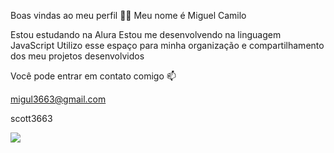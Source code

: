 Boas vindas ao meu perfil 💙💙
Meu nome é Miguel Camilo

Estou estudando na Alura
Estou me desenvolvendo na linguagem JavaScript
Utilizo esse espaço para minha organização e compartilhamento dos meu projetos desenvolvidos

Você pode entrar em contato comigo 📫

migul3663@gmail.com

scott3663


![ ](https://media1.tenor.com/m/AQa-sGBW6JYAAAAC/luffy-gordo-luffy-gordinho.gif)
